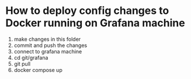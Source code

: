 
# How to deploy config changes to Docker running on Grafana machine

1. make changes in this folder
2. commit and push the changes
3. connect to grafana machine
4. cd git/grafana
5. git pull
6. docker compose up